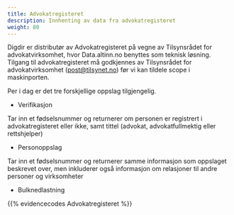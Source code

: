 ```yaml
---
title: Advokatregisteret
description: Innhenting av data fra advokatregisteret
weight: 80
---
```




Digdir er distributør av Advokatregisteret på vegne av Tilsynsrådet for advokatvirksomhet, hvor Data.altinn.no benyttes som teknisk løsning.  
Tilgang til advokatregisteret må godkjennes av Tilsynsrådet for advokatvirksomhet (post@tilsynet.no) før vi kan tildele scope i maskinporten. 

Per i dag er det tre forskjellige oppslag tilgjengelig.  

* Verifikasjon 

Tar inn et fødselsnummer og returnerer om personen er registrert i advokatregisteret eller ikke, samt tittel (advokat, advokatfullmektig eller rettshjelper)  

* Personoppslag 

Tar inn et fødselsnummer og returnerer samme informasjon som oppslaget beskrevet over, men inkluderer også informasjon om relasjoner til andre personer og virksomheter 

* Bulknedlastning 

{{% evidencecodes Advokatregisteret %}}
